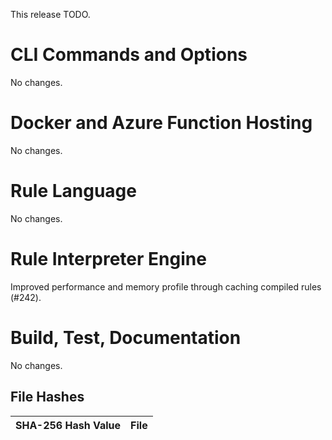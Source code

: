 This release TODO.


CLI Commands and Options
========================
No changes.


Docker and Azure Function Hosting
========================
No changes.


Rule Language
========================
No changes.


Rule Interpreter Engine
========================
Improved performance and memory profile through caching compiled rules (#242).


Build, Test, Documentation
========================
No changes.

File Hashes
------------------------

SHA-256 Hash Value                                               |  File
-----------------------------------------------------------------|-------------------------------
